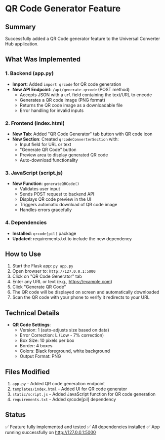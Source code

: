 # QR Code Generator Feature

## Summary
Successfully added a QR Code generator feature to the Universal Converter Hub application.

## What Was Implemented

### 1. Backend (app.py)
- **Import**: Added `import qrcode` for QR code generation
- **New API Endpoint**: `/api/generate-qrcode` (POST method)
  - Accepts JSON with a `url` field containing the text/URL to encode
  - Generates a QR code image (PNG format)
  - Returns the QR code image as a downloadable file
  - Error handling for invalid inputs

### 2. Frontend (index.html)
- **New Tab**: Added "QR Code Generator" tab button with QR code icon
- **New Section**: Created `qrcodeConverterSection` with:
  - Input field for URL or text
  - "Generate QR Code" button
  - Preview area to display generated QR code
  - Auto-download functionality

### 3. JavaScript (script.js)
- **New Function**: `generateQRCode()`
  - Validates user input
  - Sends POST request to backend API
  - Displays QR code preview in the UI
  - Triggers automatic download of QR code image
  - Handles errors gracefully

### 4. Dependencies
- **Installed**: `qrcode[pil]` package
- **Updated**: requirements.txt to include the new dependency

## How to Use

1. Start the Flask app: `py app.py`
2. Open browser to: `http://127.0.0.1:5000`
3. Click on "QR Code Generator" tab
4. Enter any URL or text (e.g., https://example.com)
5. Click "Generate QR Code"
6. The QR code will be displayed on screen and automatically downloaded
7. Scan the QR code with your phone to verify it redirects to your URL

## Technical Details

- **QR Code Settings**:
  - Version: 1 (auto-adjusts size based on data)
  - Error Correction: L (Low - 7% correction)
  - Box Size: 10 pixels per box
  - Border: 4 boxes
  - Colors: Black foreground, white background
  - Output Format: PNG

## Files Modified

1. `app.py` - Added QR code generation endpoint
2. `templates/index.html` - Added UI for QR code generator
3. `static/script.js` - Added JavaScript function for QR code generation
4. `requirements.txt` - Added qrcode[pil] dependency

## Status
✅ Feature fully implemented and tested
✅ All dependencies installed
✅ App running successfully on http://127.0.0.1:5000
